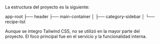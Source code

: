 La estructura del proyecto es la siguiente:


app-root
├── header
├── main-container
│   ├── category-sidebar
│   └── recipe-list

Aunque se integro Tailwind CSS, no se utilizó en la mayor parte del proyecto. El foco principal fue en el servicio y la funcionalidad interna.
